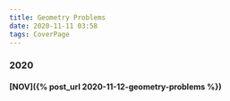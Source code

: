 ```yaml
---
title: Geometry Problems
date: 2020-11-11 03:58
tags: CoverPage
---
```


### 2020

#### [NOV]({% post_url 2020-11-12-geometry-problems %})
